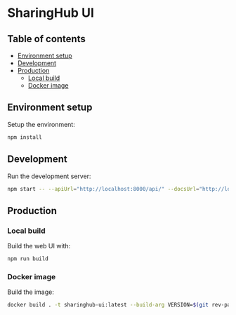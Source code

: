 # SharingHub UI

## Table of contents

- [Environment setup](#environment-setup)
- [Development](#development)
- [Production](#production)
  - [Local build](#local-build)
  - [Docker image](#docker-image)

## Environment setup

Setup the environment:

```bash
npm install
```

## Development

Run the development server:

```bash
npm start -- --apiUrl="http://localhost:8000/api/" --docsUrl="http://localhost:5000/"
```

## Production

### Local build

Build the web UI with:

```bash
npm run build
```

### Docker image

Build the image:

```bash
docker build . -t sharinghub-ui:latest --build-arg VERSION=$(git rev-parse --short HEAD)
```
